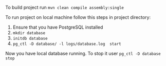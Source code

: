 To build project run `mvn clean compile assembly:single`

To run project on local machine follow this steps in project directory:

1. Ensure that you have PostgreSQL installed
2. `mkdir database`
3. `initdb database`
4. `pg_ctl -D database/ -l logs/database.log  start`

Now you have local database running. To stop it user `pg_ctl -D database stop`
